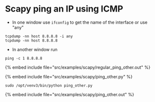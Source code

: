 # Scapy ping an IP using ICMP

* In one window use `ifconfig` to get the name of the interface or use "any"

```
tcpdump -nn host 8.8.8.8 -i any
tcpdump -nn host 8.8.8.8
```

* In another window run

```
ping -c 1 8.8.8.8
```

{% embed include file="src/examples/scapy/regular_ping_other.out" %}


{% embed include file="src/examples/scapy/ping_other.py" %}

```
sudo /opt/venv3/bin/python ping_other.py
```

{% embed include file="src/examples/scapy/ping_other.out" %}



